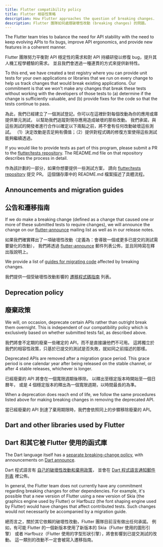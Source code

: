 ```yaml
---
title: Flutter compatibility policy
title: Flutter 相容性策略
description: How Flutter approaches the question of breaking changes.
description: Flutter 團隊如何處理破壞性改動 (breaking changes) 的問題。
---
```


The Flutter team tries to balance the need for API stability with the
need to keep evolving APIs to fix bugs, improve API ergonomics,
and provide new features in a coherent manner.

Flutter 團隊努力平衡對 API 穩定性的需求和對 API 持續研發以修復 bug，提升其人機工程學體驗的需求。
並且我們會透過一種連貫的方式來提供新特性。

To this end, we have created a test registry where you can provide
unit tests for your own applications or libraries that we run
on every change to help us track changes that would break
existing applications. Our commitment is that we won't make any
changes that break these tests without working with the developers of
those tests to (a) determine if the change is sufficiently valuable,
and (b) provide fixes for the code so that the tests continue to pass.

為此，我們已經建立了一個測試登記。你可以在這裡針對每個改動為你的應用或庫提供單元測試，
以幫助我們追蹤對現存應用造成破壞的那些改動。
我們承諾，與這些測試的開發者進行合作以確定以下兩點之前，將不會有任何改動破壞這些測試。
（1）決定改動是否足夠有價值；（2）提供對程式碼的修復方案使得這些測試能夠繼續透過。

If you would like to provide tests as part of this program, please
submit a PR to the [flutter/tests repository][]. The README.md file on
that repository describes the process in detail.

作為該計劃的一部分，如果你想要提供一些測試方案，
請向 [flutter/tests repository][] 提交 PR。
這個儲存庫中的 README.md 檔案描述了具體流程。

## Announcements and migration guides

## 公告和遷移指南

If we do make a breaking change (defined as a change that caused one
or more of these submitted tests to require changes), we will announce
the change on our [flutter-announce][]
mailing list as well as in our release notes.

如果我們確實釋出了一項破壞性改動（定義為：會導致一個或更多已提交的測試需要變化的改動），
我們將透過 [flutter-announce][] 郵件列表公佈，並且同時寫在釋出版說明上。

We provide a list of [guides for migrating code][] affected by
breaking changes.

我們提供一個受破壞性改動影響的
[遷移程式碼指南][guides for migrating code] 列表。

## Deprecation policy

## 廢棄政策

We will, on occasion, deprecate certain APIs rather than outright
break them overnight. This is independent of our compatibility policy
which is exclusively based on whether submitted tests fail, as
described above.

我們將會不定期的廢棄一些確定的 API，而不是直接讓他們不可用。
這將獨立於我們的相容性政策，只基於已提交的測試是否失敗，就如同之前描述的那樣。

Deprecated APIs are removed after a migration grace period. This grace
period is one calendar year after being released on the stable channel,
or after 4 stable releases, whichever is longer.

已經廢棄的 API 將會在一個寬限週期後移除。
以釋出至穩定版本時開始至一個日曆年，
或是 4 個穩定版本的釋出為一個寬限週期，以時間最長的為準。

When a deprecation does reach end of life, we follow the same procedures
listed above for making breaking changes in removing the deprecated API.

當已經廢棄的 API 到達了棄用期限時，我們會依照同上的步驟移除廢棄的 API。

## Dart and other libraries used by Flutter

## Dart 和其它被 Flutter 使用的函式庫

The Dart language itself has a [separate breaking-change policy][],
with announcements on [Dart announce][].

Dart 程式語言有 [自己的破壞性改動和棄用政策][separate breaking-change policy]，
並會在 [Dart 程式語言通知郵件列表][Dart announce] 裡公佈。

In general, the Flutter team does not currently have any commitment
regarding breaking changes for other dependencies. For example,
it's possible that a new version of Flutter using a new version of Skia
(the graphics engine used by Flutter) or Harfbuzz (the font shaping
engine used by Flutter) would have changes that affect contributed
tests. Such changes would not necessarily be accompanied by a
migration guide.

總而言之，關於其它依賴的破壞性改動，Flutter 團隊目前沒有做出任何承諾。
例如，有可能 Flutter 的一個新版本使用了新版本的 Skia（Flutter 使用的圖形引擎）
或者 Harfbuzz（Flutter 使用的字型形狀引擎），將會影響到已提交測試的改動。
這一類別的改動不一定會被寫入遷移指南。

[flutter/tests repository]: {{site.github}}/flutter/tests
[flutter-announce]: {{site.groups}}/forum/#!forum/flutter-announce
[guides for migrating code]: {{site.url}}/release/breaking-changes
[separate breaking-change policy]: {{site.github}}/dart-lang/sdk/blob/master/docs/process/breaking-changes.md
[Dart announce]: https://groups.google.com/a/dartlang.org/g/announce
